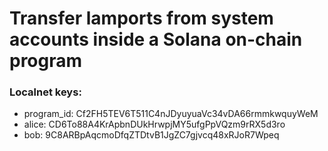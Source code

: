 # Transfer lamports from system accounts inside a Solana on-chain program 

### Localnet keys:
- program_id: Cf2FH5TEV6T511C4nJDyuyuaVc34vDA66rmmkwquyWeM
- alice: CD6To88A4KrApbnDUkHrwpjMY5ufgPpVQzm9rRX5d3ro
- bob: 9C8ARBpAqcmoDfqZTDtvB1JgZC7gjvcq48xRJoR7Wpeq

